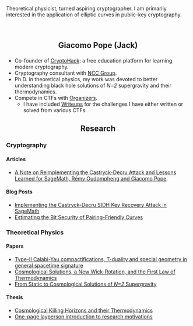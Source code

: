 <span class="tag-line">Theoretical physicist, turned aspiring cryptographer. I am primarily interested in the application of elliptic curves in public-key cryptography.</span>


<h2 style="text-align: center; margin: 3em 0 1em;">
Giacomo Pope (Jack)
</h2>


- Co-founder of [CryptoHack](https://cryptohack.org): a free education platform for learning modern cryptography.
- Cryptography consultant with [NCC Group](https://cryptoservices.github.io/about/).
- Ph.D. in theoretical physics, my work was devoted to better understanding black hole solutions of *N=2* supergravity and their thermodynamics.
- Compete in CTFs with [Organizers](https://ctftime.org/team/42934).
    - I have included [Writeups](/writeups) for the challenges I have either written or solved from various CTFs.


<h2 style="text-align: center; margin-top: 3em 0 1em;">
Research
</h2>

### Cryptography

#### Articles

- [A Note on Reimplementing the Castryck-Decru Attack and Lessons Learned for SageMath, Rémy Oudompheng and Giacomo Pope](https://eprint.iacr.org/2022/1283).

#### Blog Posts
- [Implementing the Castryck-Decru SIDH Key Recovery Attack in SageMath](https://research.nccgroup.com/2022/08/08/implementing-the-castryck-decru-sidh-key-recovery-attack-in-sagemath/)
- [Estimating the Bit Security of Pairing-Friendly Curves](https://research.nccgroup.com/2022/02/03/estimating-the-bit-security-of-pairing-friendly-curves/)

### Theoretical Physics

#### Papers
- [Type-II Calabi-Yau compactifications, T-duality and special geometry in general spacetime signature](https://arxiv.org/pdf/2111.09017.pdf)
- [Cosmological Solutions, a New Wick-Rotation, and the First Law of Thermodynamics](https://arxiv.org/pdf/2008.06929.pdf)
- [From Static to Cosmological Solutions of *N=2* Supergravity](https://arxiv.org/pdf/1905.09167.pdf)

#### Thesis 
- [Cosmological Killing Horizons and their Thermodynamics](/thesis.pdf)
- [One-page layperson introduction to research motivations](/layperson.pdf)


